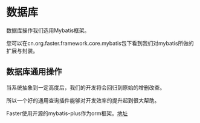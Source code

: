 # 数据库

数据库操作我们选用Mybatis框架。

您可以在cn.org.faster.framework.core.mybatis包下看到我们对mybatis所做的扩展与封装。



## 数据库通用操作

当系统抽象到一定高度后，我们的开发将会回归到原始的增删改查。

所以一个好的通用查询插件能够对开发效率的提升起到很大帮助。

Faster使用开源的mybatis-plus作为orm框架。[地址](http://mp.baomidou.com/)